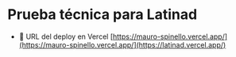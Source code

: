 # Prueba técnica para Latinad

- 📝 URL del deploy en Vercel [https://mauro-spinello.vercel.app/](https://mauro-spinello.vercel.app/](https://latinad.vercel.app/)
